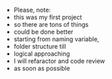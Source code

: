 * Please, note: 
* this was my first project
* so there are tons of things 
* could be done better
* starting from naming variable,
* folder structure till
* logical approaching
* I will refaractor and code review 
* as soon as possible
